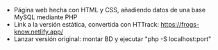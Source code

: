 -  Página web hecha con HTML y CSS, añadiendo datos de una base MySQL mediante PHP
-  Link a la versión estática, convertida con HTTrack: https://frogs-know.netlify.app/
-  Lanzar versión original: montar BD y ejecutar "php -S localhost:port"
